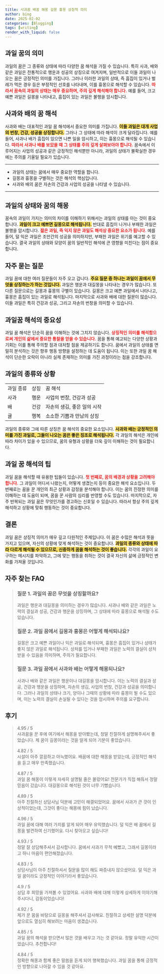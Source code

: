```yaml
---
title: 사과꿈 배꿈 해몽 길몽 흉몽 상징적 의미
author: bing
date: 2025-02-02
categories: [Blogging]
tags: [writing]
render_with_liquid: false
---
```



<h2 id='과일 꿈의 의미'>과일 꿈의 의미</h2>

<p>과일의 꿈은 그 종류와 상태에 따라 다양한 꿈 해석을 가질 수 있습니다. 특히 사과, 배와 같은 과일은 전통적으로 행운과 성공의 상징으로 여겨지며, 일반적으로 이들 과일이 나오는 꿈은 긍정적인 의미를 가집니다. 그러나 이러한 과일의 상태, 즉 흠집이 있거나 벌레가 먹은 경우 등은 부정적인 선호를 나타내며, 이를 흉몽으로 해석할 수 있습니다. <b><span style="color: #ee2323;">따라서 꿈속의 과일의 상태는 매우 중요하며, 주의 깊게 해석해야 합니다.</span></b> 예를 들어, 크고 예쁜 과일은 길몽을 나타내고, 흠집이 있는 과일은 불행을 암시합니다.</p>

<h2 id='사과와 배의 꿈 해석'>사과와 배의 꿈 해석</h2>

<p>사과와 배는 대표적인 과일 꿈 해석에서 중요한 의미를 가집니다. <b><span style="background-color: #ffe066;">이들 과일은 대개 사업의 번창, 건강, 성공을 상징합니다.</span></b> 그러나 그 상태에 따라 해석이 크게 달라집니다. 예를 들어, 사과나 배가 흠집이 있으면 나쁜 일을 암시하고, 이는 흉몽으로 해석될 수 있습니다. <b><span style="color: #ee2323;">따라서 사과나 배를 보았을 때 그 상태를 주의 깊게 살펴보아야 합니다.</span></b> 꿈속에서 이루어지는 사업의 성공과 같은 긍정적인 해석뿐만 아니라, 과일의 상태가 불확실한 경우에는 주의를 기울일 필요가 있습니다.</p>

<hr />

<ul>
    <li>과일의 상태는 꿈에서 매우 중요한 역할을 합니다.</li>
    <li>길몽과 흉몽을 구별하는 것은 해석의 핵심입니다.</li>
    <li>사과와 배의 꿈은 자손의 건강과 사업의 성공을 나타낼 수 있습니다.</li>
</ul>

<hr />

<h2 id='과일의 상태와 꿈의 해몽'>과일의 상태와 꿈의 해몽</h2>

<p>꿈속의 과일이 가지는 의미의 차이를 이해하기 위해서는 과일의 상태를 아는 것이 중요합니다. <b><span style="background-color: #ffe066;">과일이 크고 예쁘면 길몽으로 해석됩니다.</span></b> 반대로 흠집이 나거나 부패한 과일은 불행을 암시합니다. <b><span style="color: #ee2323;">젊은 과일, 즉 익지 않은 과일도 해석상 중요한 요소가 됩니다.</span></b> 예를 들어, 덜 익은 과일은 조만간의 성공을 의미하지만, 부패한 과일은 위기를 예고할 수 있습니다. 결국 과일의 상태와 모양이 꿈의 일반적인 해석에 큰 영향을 미친다는 점이 중요합니다.</p>

<h2 id='자주 묻는 질문'>자주 묻는 질문</h2>

<p>과일 꿈에 대한 여러 질문들이 자주 오고 갑니다. <b><span style="background-color: #ffe066;">주요 질문 중 하나는 과일이 꿈에서 무엇을 상징하는가 하는 것입니다.</span></b> 과일은 행운과 대길몽을 나타내는 경우가 많습니다. 또 다른 질문으로는 길몽과 흉몽의 구별이 있습니다. 길몽은 크고 예쁜 과일에서 나타나고, 흉몽은 흠집이 있는 과일로 해석됩니다. 마지막으로 사과와 배에 대한 질문이 많습니다. 이들 과일은 특히 건강과 성공, 그리고 자손의 번창을 의미할 수 있습니다.</p>

<h2 id='과일꿈 해석의 중요성'>과일꿈 해석의 중요성</h2>

<p>과일 꿈 해석은 단순히 꿈을 이해하는 것에 그치지 않습니다. <b><span style="color: #ee2323;">상징적인 의미를 해석함으로써 개인의 삶에서 중요한 통찰을 얻을 수 있습니다.</span></b> 꿈을 통해 예고되는 다양한 상황과 기회는 이를 통해 주의할 점과 대처할 점을 제공하기도 합니다. 꿈에서 과일의 상태를 면밀히 분석하는 것은 향후 행동 방향을 설정하는 데 도움이 됩니다. 이는 또한 과일 꿈 해석이 단순한 오락이 아니라 실제 존재하는 의미를 가진 과정이라는 점을 강조합니다.</p>

<h2 id='과일의 종류와 상황'>과일의 종류와 상황</h2>

<table>
    <tr>
        <td>과일 종류</td>
        <td>상징</td>
        <td>꿈 해석</td>
    </tr>
    <tr>
        <td>사과</td>
        <td>행운</td>
        <td>사업의 번창, 건강과 성공</td>
    </tr>
    <tr>
        <td>배</td>
        <td>건강</td>
        <td>자손의 생김, 좋은 일의 시작</td>
    </tr>
    <tr>
        <td>귤</td>
        <td>행복</td>
        <td>소소한 기쁨과 만남의 상징</td>
    </tr>
</table>

<p>과일의 종류와 그에 따른 상징은 꿈 해석의 중요한 요소입니다. <b><span style="background-color: #ffe066;">사과와 배는 긍정적인 의미를 가진 과일로, 그들이 나오는 꿈은 좋은 징조로 해석됩니다.</span></b> 각 과일의 해석은 개인에 따라 차이가 있을 수 있으므로, 꿈의 유형과 상황을 더욱 깊이 이해하는 것이 필요합니다.</p>

<h2 id='과일 꿈 해석의 팁'>과일 꿈 해석의 팁</h2>

<p>과일 꿈을 해석할 때 유용한 팁들이 있습니다. <b><span style="color: #ee2323;">첫 번째로, 꿈의 배경과 상황을 고려해야 합니다.</span></b> 그 과일이 어디서 나왔는지, 어떻게 생겼는지 등이 중요한 해석 요소입니다. 두 번째로는 꿈을 꾼 개인의 최근 상황과 감정을 분석해야 합니다. 이는 꿈의 진정한 의미를 이해하는 데 도움이 되며, 꿈을 꾼 사람의 심리를 반영할 수도 있습니다. 마지막으로, 자주 반복되는 과일 꿈은 무엇인가를 경고하는 신호일 수 있습니다. 따라서 항상 주의 깊게 해석하고 상황에 맞춰 행동하는 것이 중요합니다.</p>

<h2 id='결론'>결론</h2>

<p>과일 꿈은 상징적 의미가 매우 깊고 다원적인 주제입니다. 이 꿈은 수많은 해석과 뜻을 가지고 있으며, 자신의 상황에 맞게 해석하는 것이 중요합니다. <b><span style="background-color: #ffe066;">과일의 종류와 상태에 따라 다르게 해석될 수 있으므로, 신중하게 꿈을 해석하는 것이 좋습니다.</span></b> 각각의 과일이 요구하는 메시지를 파악하고, 그에 맞는 행동을 취하는 것이 결국 자신의 삶에 긍정적인 변화를 가져올 것입니다.</p>


<h2 id='자주_찾는_FAQ'>자주 찾는 FAQ</h2>
<div itemscope="" itemtype="https://schema.org/FAQPage"> 
<blockquote> 
<div itemscope="" itemprop="mainEntity" itemtype="https://schema.org/Question"> 
<h3 itemprop="name">질문 1. 과일의 꿈은 무엇을 상징할까요?</h3> 
<div itemscope="" itemprop="acceptedAnswer" itemtype="https://schema.org/Answer"> 
<span itemprop="text"> 
<p>과일은 행운과 대길몽을 의미하는 경우가 많습니다. 사과나 배와 같은 과일은 노력의 결실과 성공, 건강과 행운을 상징하며, 그 상태에 따라 흉몽으로 해석될 수도 있습니다.</p> 
</span> 
</div> 
</div> 

<div itemscope="" itemprop="mainEntity" itemtype="https://schema.org/Question"> 
<h3 itemprop="name">질문 2. 과일 꿈에서 길몽과 흉몽은 어떻게 해석되나요?</h3> 
<div itemscope="" itemprop="acceptedAnswer" itemtype="https://schema.org/Answer"> 
<span itemprop="text"> 
<p>길몽은 크고 예쁜 과일이나 익은 과일로 해석되며, 흉몽은 흠집이 있거나 상태가 좋지 않은 과일로 해석됩니다. 상처를 입거나 부패한 과일은 노력의 결실이 상처받을 수 있음을 의미하며, 주의가 필요합니다.</p> 
</span> 
</div> 
</div> 

<div itemscope="" itemprop="mainEntity" itemtype="https://schema.org/Question"> 
<h3 itemprop="name">질문 3. 과일 꿈에서 사과와 배는 어떻게 해몽되나요?</h3> 
<div itemscope="" itemprop="acceptedAnswer" itemtype="https://schema.org/Answer"> 
<span itemprop="text"> 
<p>사과나 배와 같은 과일은 행운이나 대길몽을 암시합니다. 이는 노력의 결실과 성공, 건강과 행운을 상징하며, 자손의 생김, 사업의 번창, 건강과 성공을 의미합니다. 그러나 과일의 상태나 크기, 양이나 그때의 상황에 따라 흉몽이 될 수도 있으며, 이는 노력의 결실이 손실될 수 있다는 것을 암시하며 주의를 요구합니다.</p> 
</span> 
</div> 
</div> 
</blockquote> 
</div>
<h2 id='후기'>후기</h2>
<div itemscope itemtype="https://schema.org/Product">
  <blockquote>
  <div itemprop="review" itemscope itemtype="https://schema.org/Review">
      <div itemprop="reviewRating" itemscope itemtype="https://schema.org/Rating"> <span itemprop="ratingValue">4.95</span> / <span itemprop="bestRating">5</span> </div>
      <span itemprop="reviewBody">사과꿈을 꾼 후에 여기에서 해몽을 받아봤는데, 정말 친절하게 설명해주셔서 좋았습니다. 제 꿈이 길몽이라는 것을 알게 되어 기분이 좋았습니다.</span>
  </div>
  <br>
  <div itemprop="review" itemscope itemtype="https://schema.org/Review">
      <div itemprop="reviewRating" itemscope itemtype="https://schema.org/Rating"> <span itemprop="ratingValue">4.82</span> / <span itemprop="bestRating">5</span> </div>
      <span itemprop="reviewBody">시설이 아주 깔끔하고 아늑했어요. 배꿈에 대한 해몽을 받았는데, 긍정적인 해석을 듣고 매우 만족했습니다.</span>
  </div>
  <br>
  <div itemprop="review" itemscope itemtype="https://schema.org/Review">
      <div itemprop="reviewRating" itemscope itemtype="https://schema.org/Rating"> <span itemprop="ratingValue">4.87</span> / <span itemprop="bestRating">5</span> </div>
      <span itemprop="reviewBody">과일 꿈 해몽이 이렇게 자세히 설명될 줄은 몰랐어요! 전문가가 직접 해줘서 정말 믿음이 갔습니다. 대길몽으로 해석된 것이 너무 기뻤습니다.</span>
  </div>
  <br>
  <div itemprop="review" itemscope itemtype="https://schema.org/Review">
      <div itemprop="reviewRating" itemscope itemtype="https://schema.org/Rating"> <span itemprop="ratingValue">4.89</span> / <span itemprop="bestRating">5</span> </div>
      <span itemprop="reviewBody">아주 친절하신 상담사님 덕분에 고민이 해결되었어요. 꿈에서 사과가 큰 것이 인상적이었는데, 그것이 좋다는 해몽에 힘이 났습니다.</span>
  </div>
  <br>
  <div itemprop="review" itemscope itemtype="https://schema.org/Review">
      <div itemprop="reviewRating" itemscope itemtype="https://schema.org/Rating"> <span itemprop="ratingValue">4.96</span> / <span itemprop="bestRating">5</span> </div>
      <span itemprop="reviewBody">과일 꿈에 대해 여러 가지를 알게 되어 매우 유익했습니다. 덜 익은 배 꿈에서 길몽을 발견하여 신기했어요. 다시 찾아오고 싶습니다!</span>
  </div>
  <br>
  <div itemprop="review" itemscope itemtype="https://schema.org/Review">
      <div itemprop="reviewRating" itemscope itemtype="https://schema.org/Rating"> <span itemprop="ratingValue">4.93</span> / <span itemprop="bestRating">5</span> </div>
      <span itemprop="reviewBody">정말 잘 상담해주셔서 감사합니다. 꿈에서 사과가 무척 예뻤고, 그래서 길몽이라고 하니 마음이 편안해졌습니다.</span>
  </div>
  <br>
  <div itemprop="review" itemscope itemtype="https://schema.org/Review">
      <div itemprop="reviewRating" itemscope itemtype="https://schema.org/Rating"> <span itemprop="ratingValue">4.83</span> / <span itemprop="bestRating">5</span> </div>
      <span itemprop="reviewBody">상담사님이 아주 친절하셔서 질문을 많이 해도 짜증내지 않으셨어요. 덜 익은 과일 꿈이라도 긍정적인 이야기라서 좋았습니다.</span>
  </div>
  <br>
  <div itemprop="review" itemscope itemtype="https://schema.org/Review">
      <div itemprop="reviewRating" itemscope itemtype="https://schema.org/Rating"> <span itemprop="ratingValue">4.9</span> / <span itemprop="bestRating">5</span> </div>
      <span itemprop="reviewBody">상담 후 희망을 가져볼 수 있었어요. 사과와 배에 대해 이렇게 상세하게 이야기해 주시다니, 감동이었습니다!</span>
  </div>
  <br>
  <div itemprop="review" itemscope itemtype="https://schema.org/Review">
      <div itemprop="reviewRating" itemscope itemtype="https://schema.org/Rating"> <span itemprop="ratingValue">4.92</span> / <span itemprop="bestRating">5</span> </div>
      <span itemprop="reviewBody">제가 꾼 꿈을 바탕으로 길몽을 해주셔서 감사해요. 친절하고 상세한 설명 덕분에 앞으로도 열심히 해보려는 마음이 생겼습니다.</span>
  </div>
  <br>
  <div itemprop="review" itemscope itemtype="https://schema.org/Review">
      <div itemprop="reviewRating" itemscope itemtype="https://schema.org/Rating"> <span itemprop="ratingValue">4.85</span> / <span itemprop="bestRating">5</span> </div>
      <span itemprop="reviewBody">과일 꿈의 해석을 받으면서 많은 것을 배우고 가는 것 같아요. 정말 유익한 시간이었습니다. 추천합니다!</span>
  </div>
  <br>
  <div itemprop="review" itemscope itemtype="https://schema.org/Review">
      <div itemprop="reviewRating" itemscope itemtype="https://schema.org/Rating"> <span itemprop="ratingValue">4.84</span> / <span itemprop="bestRating">5</span> </div>
      <span itemprop="reviewBody">정확한 해몽과 함께 좋은 말씀을 듣게 되어 행복했습니다. 과일 꿈을 통해 긍정적인 방향으로 나아갈 수 있을 것 같아요.</span>
  </div>
  </blockquote>
</div>
